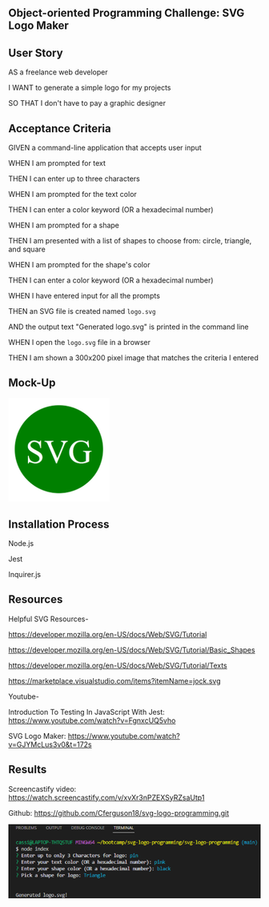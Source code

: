 ## Object-oriented Programming Challenge: SVG Logo Maker

## User Story

AS a freelance web developer

I WANT to generate a simple logo for my projects

SO THAT I don't have to pay a graphic designer

## Acceptance Criteria

GIVEN a command-line application that accepts user input

WHEN I am prompted for text

THEN I can enter up to three characters

WHEN I am prompted for the text color

THEN I can enter a color keyword (OR a hexadecimal number)

WHEN I am prompted for a shape

THEN I am presented with a list of shapes to choose from: circle, triangle, and square

WHEN I am prompted for the shape's color

THEN I can enter a color keyword (OR a hexadecimal number)

WHEN I have entered input for all the prompts

THEN an SVG file is created named `logo.svg`

AND the output text "Generated logo.svg" is printed in the command line

WHEN I open the `logo.svg` file in a browser

THEN I am shown a 300x200 pixel image that matches the criteria I entered

## Mock-Up

<img width= "40%" src="./demo.png" >

## Installation Process

Node.js

Jest

Inquirer.js


## Resources

Helpful SVG Resources-

 https://developer.mozilla.org/en-US/docs/Web/SVG/Tutorial

 https://developer.mozilla.org/en-US/docs/Web/SVG/Tutorial/Basic_Shapes 

 https://developer.mozilla.org/en-US/docs/Web/SVG/Tutorial/Texts

 https://marketplace.visualstudio.com/items?itemName=jock.svg

 Youtube-
 
Introduction To Testing In JavaScript With Jest: https://www.youtube.com/watch?v=FgnxcUQ5vho

SVG Logo Maker: https://www.youtube.com/watch?v=GJYMcLus3v0&t=172s


## Results

Screencastify video:  https://watch.screencastify.com/v/xvXr3nPZEXSyRZsaUtp1

Github: https://github.com/Cferguson18/svg-logo-programming.git


<img src="./module.png" >